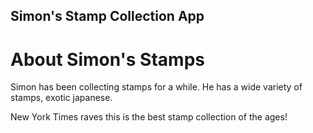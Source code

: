 Simon's Stamp Collection App
---

# About Simon's Stamps


Simon has been collecting stamps for a while. He has a wide variety of stamps, exotic japanese. 

New York Times raves this is the best stamp collection of the ages! 

